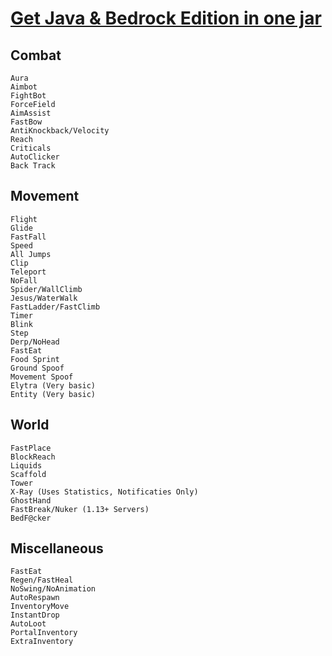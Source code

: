 # <a href="https://www.paypal.com/ncp/payment/EVXKXBD6M5XPC">Get Java & Bedrock Edition in one jar</a>

## Combat
```
Aura
Aimbot
FightBot
ForceField
AimAssist
FastBow
AntiKnockback/Velocity
Reach
Criticals
AutoClicker
Back Track
```

## Movement
```
Flight
Glide
FastFall
Speed
All Jumps
Clip
Teleport
NoFall
Spider/WallClimb
Jesus/WaterWalk
FastLadder/FastClimb
Timer
Blink
Step
Derp/NoHead
FastEat
Food Sprint
Ground Spoof
Movement Spoof
Elytra (Very basic)
Entity (Very basic)
```

## World
```
FastPlace
BlockReach
Liquids
Scaffold
Tower
X-Ray (Uses Statistics, Notificaties Only)
GhostHand
FastBreak/Nuker (1.13+ Servers)
BedF@cker
```

## Miscellaneous
```
FastEat
Regen/FastHeal
NoSwing/NoAnimation
AutoRespawn
InventoryMove
InstantDrop
AutoLoot
PortalInventory
ExtraInventory
```
